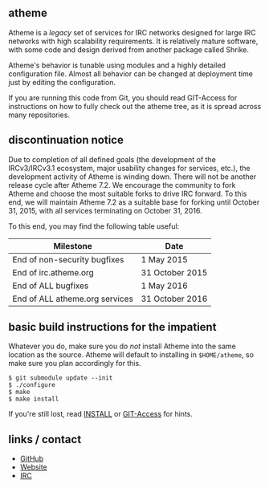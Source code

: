 ## atheme

Atheme is a *legacy* set of services for IRC networks designed for large IRC networks with high
scalability requirements.  It is relatively mature software, with some code and design
derived from another package called Shrike.

Atheme's behavior is tunable using modules and a highly detailed configuration file.
Almost all behavior can be changed at deployment time just by editing the configuration.

If you are running this code from Git, you should read GIT-Access for instructions on
how to fully check out the atheme tree, as it is spread across many repositories.

## discontinuation notice
Due to completion of all defined goals (the development of the IRCv3/IRCv3.1 ecosystem, major
usability changes for services, etc.), the development activity of Atheme is winding down. There
will not be another release cycle after Atheme 7.2. We encourage the community to fork Atheme and
choose the most suitable forks to drive IRC forward. To this end, we will maintain Atheme 7.2 as a
suitable base for forking until October 31, 2015, with all services terminating on October 31,
2016.

To this end, you may find the following table useful:

| Milestone                      | Date            |
| ------------------------------ | --------------- |
| End of non-security bugfixes   | 1 May 2015      |
| End of irc.atheme.org          | 31 October 2015 |
| End of ALL bugfixes            | 1 May 2016      |
| End of ALL atheme.org services | 31 October 2016 |


## basic build instructions for the impatient

Whatever you do, make sure you do *not* install Atheme into the same location as the source.
Atheme will default to installing in `$HOME/atheme`, so make sure you plan accordingly for this.

    $ git submodule update --init
    $ ./configure
    $ make
    $ make install

If you're still lost, read [INSTALL](INSTALL) or [GIT-Access](GIT-Access) for hints.

## links / contact

 * [GitHub](http://www.github.com/atheme/atheme)
 * [Website](http://www.atheme.net)
 * [IRC](irc://irc.atheme.org/#atheme)
